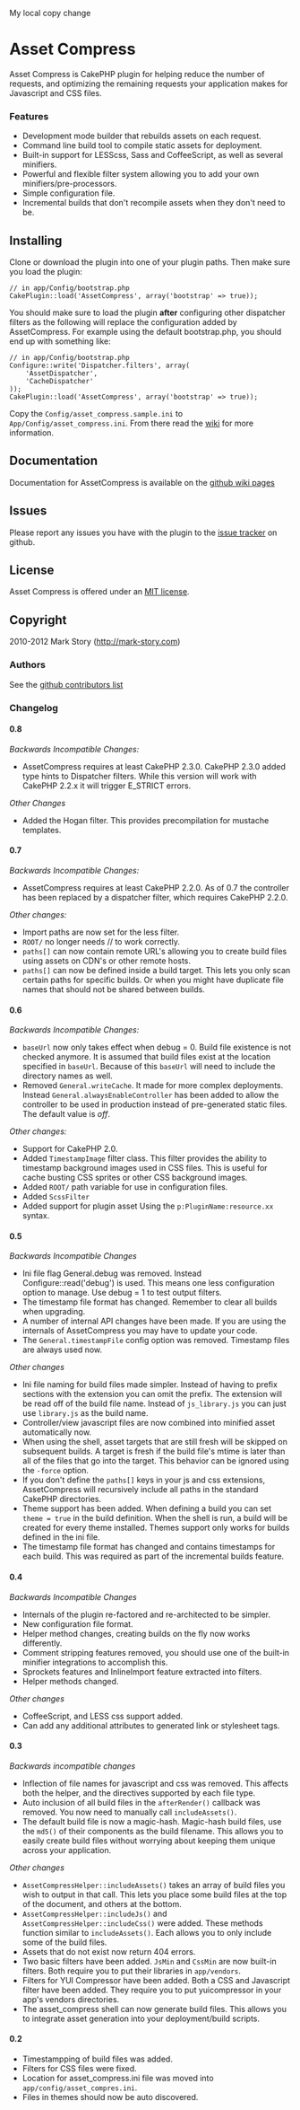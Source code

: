 My local copy change


# Asset Compress

Asset Compress is CakePHP plugin for helping reduce the number of requests, and optimizing the remaining requests your application makes for Javascript and CSS files.

### Features

* Development mode builder that rebuilds assets on each request.
* Command line build tool to compile static assets for deployment.
* Built-in support for LESScss, Sass and CoffeeScript, as well as several
  minifiers.
* Powerful and flexible filter system allowing you to add your own
  minifiers/pre-processors.
* Simple configuration file.
* Incremental builds that don't recompile assets when they don't need to
  be.

## Installing

Clone or download the plugin into one of your plugin paths. Then make
sure you load the plugin:

	// in app/Config/bootstrap.php
	CakePlugin::load('AssetCompress', array('bootstrap' => true));

You should make sure to load the plugin **after** configuring other
dispatcher filters as the following will replace the configuration
added by AssetCompress. For example using the default bootstrap.php, you
should end up with something like:

	// in app/Config/bootstrap.php
	Configure::write('Dispatcher.filters', array(
		'AssetDispatcher',
		'CacheDispatcher'
	));
	CakePlugin::load('AssetCompress', array('bootstrap' => true));

Copy the `Config/asset_compress.sample.ini` to `App/Config/asset_compress.ini`. From there
read the [wiki](http://github.com/markstory/asset_compress/wiki) for more information.

## Documentation

Documentation for AssetCompress is available on the [github wiki pages](http://github.com/markstory/asset_compress/wiki)

## Issues

Please report any issues you have with the plugin to the [issue tracker](http://github.com/markstory/asset_compress/issues) on github.

## License

Asset Compress is offered under an [MIT license](http://www.opensource.org/licenses/mit-license.php).

## Copyright

2010-2012 Mark Story (http://mark-story.com)

### Authors

See the [github contributors list](https://github.com/markstory/asset_compress/graphs/contributors)

### Changelog

#### 0.8

*Backwards Incompatible Changes:*

*  AssetCompress requires at least CakePHP 2.3.0. CakePHP 2.3.0 added type hints to Dispatcher filters.
   While this version will work with CakePHP 2.2.x it will trigger E_STRICT errors.

*Other Changes*

* Added the Hogan filter. This provides precompilation for mustache templates.

#### 0.7

*Backwards Incompatible Changes:*

*  AssetCompress requires at least CakePHP 2.2.0. As of 0.7 the controller has been replaced
   by a dispatcher filter, which requires CakePHP 2.2.0.

*Other changes:*

* Import paths are now set for the less filter.
* `ROOT/` no longer needs // to work correctly.
* `paths[]` can now contain remote URL's allowing you to create build files
  using assets on CDN's or other remote hosts.
* `paths[]` can now be defined inside a build target. This lets you only scan certain
  paths for specific builds. Or when you might have duplicate file names that should not
  be shared between builds.

#### 0.6

*Backwards Incompatible Changes:*

* `baseUrl` now only takes effect when debug = 0. Build file existence
  is not checked anymore. It is assumed that build files exist at
  the location specified in `baseUrl`. Because of this `baseUrl` will
  need to include the directory names as well.
* Removed `General.writeCache`. It made for more complex deployments.
  Instead `General.alwaysEnableController` has been added to allow the
  controller to be used in production instead of pre-generated static files.
  The default value is *off*.

*Other changes:*

* Support for CakePHP 2.0.
* Added `TimestampImage` filter class. This filter provides the ability
  to timestamp background images used in CSS files. This is useful for
  cache busting CSS sprites or other CSS background images.
* Added `ROOT/` path variable for use in configuration files.
* Added `ScssFilter`
* Added support for plugin asset  Using the `p:PluginName:resource.xx`
  syntax.


#### 0.5

*Backwards Incompatible Changes*

* Ini file flag General.debug was removed. Instead
  Configure::read('debug') is used. This means one less configuration
  option to manage. Use debug = 1 to test output filters.
* The timestamp file format has changed. Remember to clear all builds
  when upgrading.
* A number of internal API changes have been made. If you are using the
  internals of AssetCompress you may have to update your code.
* The `General.timestampFile` config option was removed. Timestamp
  files are always used now.

*Other changes*

* Ini file naming for build files made simpler. Instead of having to
  prefix sections with the extension you can omit the prefix. The
  extension will be read off of the build file name. Instead of
  `js_library.js` you can just use `library.js` as the build name.
* Controller/view javascript files are now combined into minified asset automatically now.
* When using the shell, asset targets that are still fresh will be
  skipped on subsequent builds. A target is fresh if the build file's
  mtime is later than all of the files that go into the target. This
  behavior can be ignored using the `-force` option.
* If you don't define the `paths[]` keys in your js and css extensions,
  AssetCompress will recursively include all paths in the standard
  CakePHP directories.
* Theme support has been added. When defining a build you can set
  `theme = true` in the build definition. When the shell is run, a
  build will be created for every theme installed. Themes support only
  works for builds defined in the ini file.
* The timestamp file format has changed and contains timestamps for each
  build. This was required as part of the incremental builds feature.

#### 0.4

*Backwards Incompatible Changes*

* Internals of the plugin re-factored and re-architected to be simpler.
* New configuration file format.
* Helper method changes, creating builds on the fly now works
  differently.
* Comment stripping features removed, you should use one of the built-in
  minifier integrations to accomplish this.
* Sprockets features and InlineImport feature extracted into filters.
* Helper methods changed.

*Other changes*

* CoffeeScript, and LESS css support added.
* Can add any additional attributes to generated link or stylesheet
  tags.



#### 0.3

*Backwards incompatible changes*

* Inflection of file names for javascript and css was removed. This affects both the helper, and the directives supported by each file type.
* Auto inclusion of all build files in the `afterRender()` callback was removed. You now need to manually call `includeAssets()`.
* The default build file is now a magic-hash. Magic-hash build files, use the `md5()` of their components as the build filename. This allows you to easily create build files without worrying about keeping them unique across your application.

*Other changes*

* `AssetCompressHelper::includeAssets()` takes an array of build files you wish to output in that call. This lets you place some build files at the top of the document, and others at the bottom.
* `AssetCompressHelper::includeJs()` and `AssetCompressHelper::includeCss()` were added. These methods function similar to `includeAssets()`. Each allows you to only include some of the build files.
* Assets that do not exist now return 404 errors.
* Two basic filters have been added. `JsMin` and `CssMin` are now built-in filters. Both require you to put their libraries in `app/vendors`.
* Filters for YUI Compressor have been added. Both a CSS and Javascript filter have been added. They require you to put yuicompressor in your app's vendors directories.
* The asset_compress shell can now generate build files. This allows you to integrate asset generation into your deployment/build scripts.


#### 0.2

* Timestampping of build files was added.
* Filters for CSS files were fixed.
* Location for asset_compress.ini file was moved into `app/config/asset_compres.ini`.
* Files in themes should now be auto discovered.
